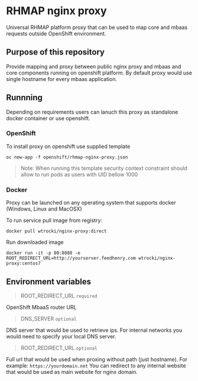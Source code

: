 # RHMAP nginx proxy

Universal RHMAP platform proxy that can be used to map core and 
mbaas requests outside OpenShift environment.

## Purpose of this repository

Provide mapping and proxy between public nginx proxy and
mbaas and core components running on openshift platform.
By default proxy would use single hostname for every mbaas application.

## Runnning

Depending on requirements users can lanuch this proxy as standalone docker container or use openshift. 

### OpenShift 

To install proxy on openshift use supplied template

    oc new-app -f openshift/rhmap-nginx-proxy.json

> Note: When running this template security context constraint should allow to run pods as users with UID bellow 1000 

### Docker

Proxy can be launched on any operating system that supports docker (Windows, Linux and MacOSX)

To run service pull image from registry:

    docker pull wtrocki/nginx-proxy:direct

Run downloaded image 

    docker run -it -p 80:8080 -e ROOT_REDIRECT_URL=http://yourserver.feedhenry.com wtrocki/nginx-proxy:centos7


## Environment variables

> ROOT_REDIRECT_URL `required`

OpenShift MbaaS router URL
 
> DNS_SERVER `optional`

DNS server that would be used to retrieve ips. 
For internal networks you would need to specify your local DNS server.
> ROOT_REDIRECT_URL `optional`

Full url that would be used when proxing without path (just hostname). For example: `https://yourdomain.net`
You can redirect to any internal website that would be used as main website for nginx domain.